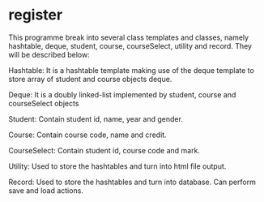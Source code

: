 # register

This programme break into several class templates and classes, namely hashtable, deque, student, course, courseSelect, utility and record. They will be described below:

Hashtable:
  It is a hashtable template making use of the deque template to store array of student and course objects deque.
  
Deque:
  It is a doubly linked-list implemented by student, course and courseSelect objects
  
Student:
  Contain student id, name, year and gender.
  
Course:
  Contain course code, name and credit.

CourseSelect:
  Contain student id, course code and mark.
  
Utility:
  Used to store the hashtables and turn into html file output.
  
Record:
  Used to store the hashtables and turn into database. Can perform save and load actions.
  
